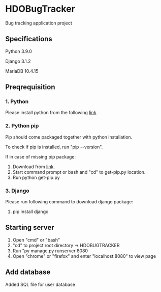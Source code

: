 # HDOBugTracker
Bug tracking application project

## Specifications
Python 3.9.0

Django 3.1.2

MariaDB 10.4.15

## Preqrequisition
### 1. Python
Please install python from the following [link](https://www.python.org/ftp/python/3.9.0/python-3.9.0-amd64.exe)

### 2. Python pip 
Pip should come packaged together with python installation.

To check if pip is installed, run "pip --version".

If in case of missing pip package:
1. Download from [link](https://bootstrap.pypa.io/get-pip.py).
2. Start command prompt or bash and "cd" to get-pip.py location.
3. Run python get-pip.py

### 3. Django
Please run following command to download django package:
1. pip install django

## Starting server
1. Open "cmd" or "bash"
2. "cd" to project root directory -> HDOBUGTRACKER
3. Run "py manage.py runserver 8080
4. Open "chrome" or "firefox" and enter "localhost:8080" to view page


## Add database
Added SQL file for user database

